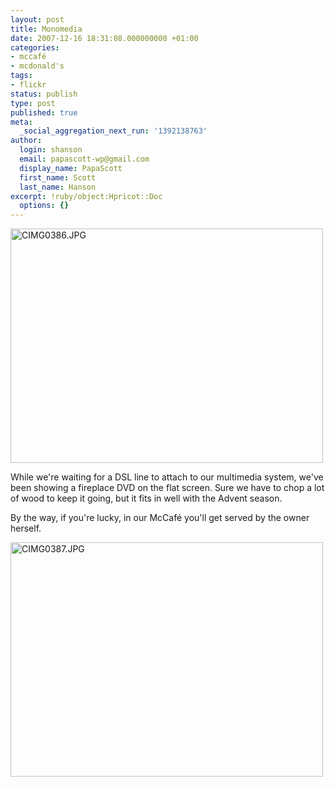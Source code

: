 ```yaml
---
layout: post
title: Monomedia
date: 2007-12-16 18:31:08.000000000 +01:00
categories:
- mccafé
- mcdonald's
tags:
- flickr
status: publish
type: post
published: true
meta:
  _social_aggregation_next_run: '1392138763'
author:
  login: shanson
  email: papascott-wp@gmail.com
  display_name: PapaScott
  first_name: Scott
  last_name: Hanson
excerpt: !ruby/object:Hpricot::Doc
  options: {}
---
```

<p><a href="http://www.flickr.com/photos/51035717986@N01/2115490694" title="View 'CIMG0386.JPG' on Flickr.com"><img src="http://farm3.static.flickr.com/2352/2115490694_02fc8c86ac.jpg" alt="CIMG0386.JPG" border="0" width="500" height="375" /></a></p>
<p>While we're waiting for a DSL line to attach to our multimedia system, we've been showing a fireplace DVD on the flat screen. Sure we have to chop a lot of wood to keep it going, but it fits in well with the Advent season.</p>
<p>By the way, if you're lucky, in our McCaf&eacute; you'll get served by the owner herself.</p>
<p><a href="http://www.flickr.com/photos/51035717986@N01/2114713125" title="View 'CIMG0387.JPG' on Flickr.com"><img src="http://farm3.static.flickr.com/2398/2114713125_0013c3111c.jpg" alt="CIMG0387.JPG" border="0" width="500" height="375" /></a></p>
